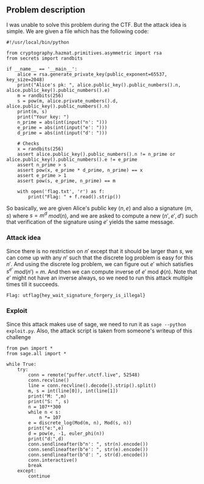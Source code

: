 ## Problem description
I was unable to solve this problem during the CTF. But the attack idea is simple. We are given a file which has the following code:
```
#!/usr/local/bin/python

from cryptography.hazmat.primitives.asymmetric import rsa
from secrets import randbits

if __name__ == '__main__':
    alice = rsa.generate_private_key(public_exponent=65537, key_size=2048)
    print("Alice's pk: ", alice.public_key().public_numbers().n, alice.public_key().public_numbers().e)
    m = randbits(256)
    s = pow(m, alice.private_numbers().d, alice.public_key().public_numbers().n)
    print(m, s)
    print("Your key: ")
    n_prime = abs(int(input("n': ")))
    e_prime = abs(int(input("e': ")))
    d_prime = abs(int(input("d': ")))

    # Checks
    x = randbits(256)
    assert alice.public_key().public_numbers().n != n_prime or alice.public_key().public_numbers().e != e_prime
    assert n_prime > s
    assert pow(x, e_prime * d_prime, n_prime) == x
    assert e_prime > 1
    assert pow(s, e_prime, n_prime) == m

    with open('flag.txt', 'r') as f:
        print("Flag: " + f.read().strip())

```
So basically, we are given Alice's public key $(n, e)$ and also a signature $(m, s)$ where $s = m^{d}$ $mod(n)$, and we are asked to compute a new $(n', e', d')$ such that verification of the signature using $e'$ yields the same message.

### Attack idea
Since there is no restriction on $n'$ except that it should be larger than $s$, we can come up with any $n'$ such that the discrete log problem is easy for this $n'$. And using the discrete log problem, we can figure out $e'$ which satisfies $s^{e'}$ $mod(n')$ = $m$. And then we can compute inverse of $e'$ mod $\phi(n)$. Note that $e'$ might not have an inverse always, so we need to run this attack multiple times till it succeeds. 
```
Flag: utflag{hey_wait_signature_forgery_is_illegal}
```

### Exploit

Since this attack makes use of sage, we need to run it as ```sage --python exploit.py```. Also, the attack script is taken from someone's writeup of this challenge
```
from pwn import *
from sage.all import *

while True:
    try:
        conn = remote("puffer.utctf.live", 52548)
        conn.recvline()
        line = conn.recvline().decode().strip().split()
        m, s = int(line[0]), int(line[1])
        print("M: ",m)
        print("S: ", s)
        n = 107**300
        while n < s:
            n *= 107
        e = discrete_log(Mod(m, n), Mod(s, n))
        print("e:",e)
        d = pow(e, -1, euler_phi(n))
        print("d:",d)
        conn.sendlineafter(b"n': ", str(n).encode())
        conn.sendlineafter(b"e': ", str(e).encode())
        conn.sendlineafter(b"d': ", str(d).encode())
        conn.interactive()
        break
    except:
        continue
```